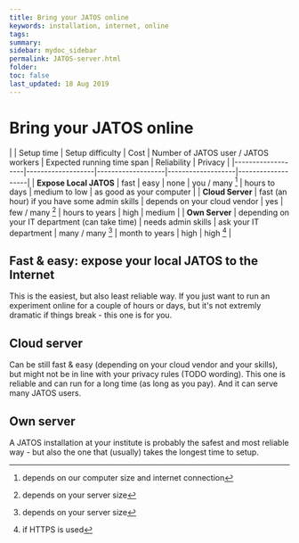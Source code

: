 ```yaml
---
title: Bring your JATOS online
keywords: installation, internet, online
tags:
summary:
sidebar: mydoc_sidebar
permalink: JATOS-server.html
folder:
toc: false
last_updated: 18 Aug 2019
---
```


# Bring your JATOS online

| | Setup time | Setup difficulty | Cost | Number of JATOS user / JATOS workers | Expected running time span  | Reliability | Privacy |
|-------------------|-------------------|-------------------|-------------------|-------------------|
| **Expose Local JATOS** | fast | easy | none | you / many [^3] | hours to days | medium to low | as good as your computer |
| **Cloud Server** | fast (an hour) if you have some admin skills | depends on your cloud vendor | yes | few / many [^1] | hours to years | high | medium |
| **Own Server** | depending on your IT department (can take time) | needs admin skills | ask your IT department | many / many [^1] | month to years | high | high [^2] |

[^1]: depends on your server size 
[^2]: if HTTPS is used
[^3]: depends on our computer size and internet connection


## Fast & easy: expose your local JATOS to the Internet

This is the easiest, but also least reliable way. If you just want to run an experiment online for a couple of hours or days, but it's not extremly dramatic if things break - this one is for you.

## Cloud server

Can be still fast & easy (depending on your cloud vendor and your skills), but might not be in line with your privacy rules (TODO wording). This one is reliable and can run for a long time (as long as you pay). And it can serve many JATOS users.

## Own server

A JATOS installation at your institute is probably the safest and most reliable way - but also the one that (usually) takes the longest time to setup.




